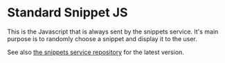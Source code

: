 # Standard Snippet JS

This is the Javascript that is always sent by the snippets service. It's main
purpose is to randomly choose a snippet and display it to the user.

See also [the snippets service repository](https://github.com/mozilla/snippets-service/blob/master/snippets/base/templates/base/includes/snippet_js.html) for the latest version.
